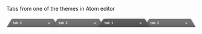 Tabs from one of the themes in Atom editor

![Tabs](https://github.com/kgwinnup/react-tabs/blob/master/tabs.png)
